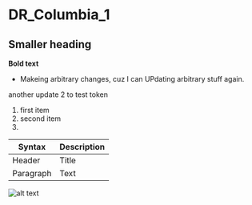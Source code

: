 # DR_Columbia_1
## Smaller heading
**Bold text**
* Makeing arbitrary changes, cuz I can
UPdating arbitrary stuff again.

another update 2 to test token

1. first item
2. second item
3. 


| Syntax | Description |
| ----------- | ----------- |
| Header | Title |
| Paragraph | Text |


![alt text](image.jpg)

